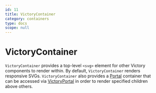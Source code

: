 ```yaml
---
id: 11
title: VictoryContainer
category: containers
type: docs
scope: null
---
```

# VictoryContainer

`VictoryContainer` provides a top-level `<svg>` element for other Victory components to render within.
By default, `VictoryContainer` renders responsive SVGs. `VictoryContainer` also provides a [Portal][]
container that can be accessed via [VictoryPortal][] in order to render specified children above others.

[VictoryPortal]: https://formidable.com/open-source/victory/docs/victory-portal
[Portal]: https://github.com/FormidableLabs/victory/blob/master/packages/victory-core/src/victory-portal/portal.js
